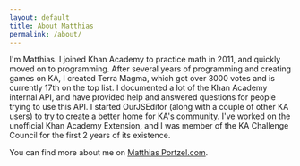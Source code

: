 ```yaml
---
layout: default
title: About Matthias
permalink: /about/
---
```


I'm Matthias. I joined Khan Academy to practice math in 2011, and quickly moved on to programming. After several years of programming and creating games on KA, I created Terra Magma, which got over 3000 votes and is currently 17th on the top list. I documented a lot of the Khan Academy internal API, and have provided help and answered questions for people trying to use this API. I started OurJSEditor (along with a couple of other KA users) to try to create a better home for KA's community. I've worked on the unofficial Khan Academy Extension, and I was member of the KA Challenge Council for the first 2 years of its existence.

You can find more about me on [Matthias Portzel.com](https://MatthiasPortzel.com).
